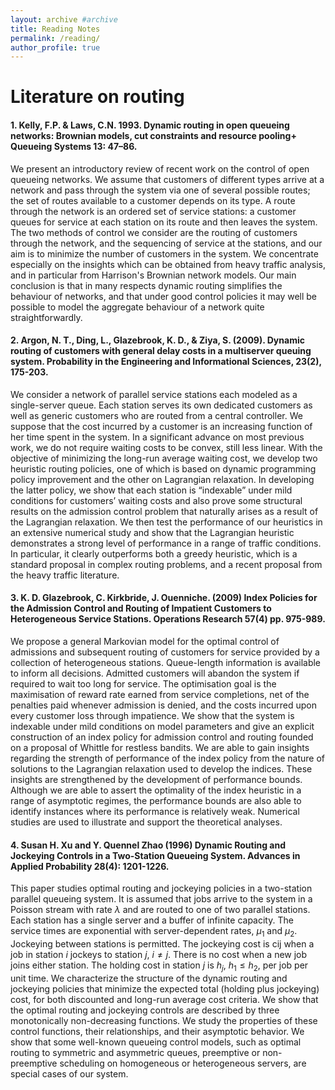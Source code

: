```yaml
---
layout: archive #archive
title: Reading Notes
permalink: /reading/
author_profile: true
---
```


# Literature on routing

#### 1.  Kelly, F.P. & Laws, C.N. 1993. Dynamic routing in open queueing networks: Brownian models, cut constraints and resource pooling+ Queueing Systems 13: 47–86.

We present an introductory review of recent work on the control of open queueing networks. We assume that customers of different types arrive at a network and pass through the system via one of several possible routes; the set of routes available to a customer depends on its type. A route through the network is an ordered set of service stations: a customer queues for service at each station on its route and then leaves the system. The two methods of control we consider are the routing of customers through the network, and the sequencing of service at the stations, and our aim is to minimize the number of customers in the system. We concentrate especially on the insights which can be obtained from heavy traffic analysis, and in particular from Harrison's Brownian network models. Our main conclusion is that in many respects dynamic routing simplifies the behaviour of networks, and that under good control policies it may well be possible to model the aggregate behaviour of a network quite straightforwardly. 

#### 2. Argon, N. T., Ding, L., Glazebrook, K. D., & Ziya, S. (2009). Dynamic routing of customers with general delay costs in a multiserver queuing system. Probability in the Engineering and Informational Sciences, 23(2), 175-203.

We consider a network of parallel service stations each modeled as a single-server queue. Each station serves its own dedicated customers as well as generic customers who are routed from a central controller. We suppose that the cost incurred by a customer is an increasing function of her time spent in the system. In a significant advance on most previous work, we do not require waiting costs to be convex, still less linear. With the objective of minimizing the long-run average waiting cost, we develop two heuristic routing policies, one of which is based on dynamic programming policy improvement and the other on Lagrangian relaxation. In developing the latter policy, we show that each station is “indexable” under mild conditions for customers’ waiting costs and also prove some structural results on the admission control problem that naturally arises as a result of the Lagrangian relaxation. We then test the performance of our heuristics in an extensive numerical study and show that the Lagrangian heuristic demonstrates a strong level of performance in a range of traffic conditions. In particular, it clearly outperforms both a greedy heuristic, which is a standard proposal in complex routing problems, and a recent proposal from the heavy traffic literature.

#### 3. K. D. Glazebrook, C. Kirkbride, J. Ouenniche. (2009) Index Policies for the Admission Control and Routing of Impatient Customers to Heterogeneous Service Stations. Operations Research 57(4) pp. 975-989.

We propose a general Markovian model for the optimal control of admissions and subsequent routing of customers for service provided by a collection of heterogeneous stations. Queue-length information is available to inform all decisions. Admitted customers will abandon the system if required to wait too long for service. The optimisation goal is the maximisation of reward rate earned from service completions, net of the penalties paid whenever admission is denied, and the costs incurred upon every customer loss through impatience. We show that the system is indexable under mild conditions on model parameters and give an explicit construction of an index policy for admission control and routing founded on a proposal of Whittle for restless bandits. We are able to gain insights regarding the strength of performance of the index policy from the nature of solutions to the Lagrangian relaxation used to develop the indices. These insights are strengthened by the development of performance bounds. Although we are able to assert the optimality of the index heuristic in a range of asymptotic regimes, the performance bounds are also able to identify instances where its performance is relatively weak. Numerical studies are used to illustrate and support the theoretical analyses.


#### 4. Susan H. Xu and Y. Quennel Zhao (1996) Dynamic Routing and Jockeying Controls in a Two-Station Queueing System. Advances in Applied Probability 28(4): 1201-1226.

This paper studies optimal routing and jockeying policies in a two-station parallel queueing system. It is assumed that jobs arrive to the system in a Poisson stream with rate $\lambda$ and are routed to one of two parallel stations. Each station has a single server and a buffer of infinite capacity. The service times are exponential with server-dependent rates, $\mu_1$ and $\mu_2$. Jockeying between stations is permitted. The jockeying cost is cij when a job in station $i$ jockeys to station $j$, $i\ne j$. There is no cost when a new job joins either station. The holding cost in station $j$ is $h_j$, $h_1\leq h_2$, per job per unit time. We characterize the structure of the dynamic routing and jockeying policies that minimize the expected total (holding plus jockeying) cost, for both discounted and long-run average cost criteria. We show that the optimal routing and jockeying controls are described by three monotonically non-decreasing functions. We study the properties of these control functions, their relationships, and their asymptotic behavior. We show that some well-known queueing control models, such as optimal routing to symmetric and asymmetric queues, preemptive or non-preemptive scheduling on homogeneous or heterogeneous servers, are special cases of our system.

